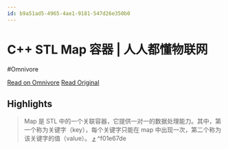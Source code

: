 ```yaml
---
id: b9a51ad5-4965-4ae1-9181-547d26e350b0
---
```


# C++ STL Map 容器 | 人人都懂物联网
#Omnivore

[Read on Omnivore](https://omnivore.app/me/c-stl-map-18eae598bc6)
[Read Original](https://getiot.tech/cplusplus/cpp-stl-map)

## Highlights

> Map 是 STL 中的一个关联容器，它提供一对一的数据处理能力。其中，第一个称为关键字（key），每个关键字只能在 map 中出现一次，第二个称为该关键字的值（value）。 [⤴️](https://omnivore.app/me/c-stl-map-18eae598bc6#f01e67de-058c-4783-b622-4e0960905b38)  ^f01e67de

